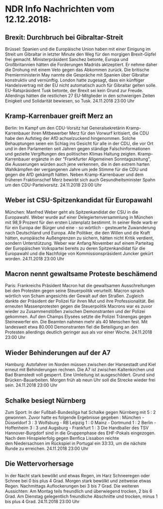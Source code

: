 # NDR Info Nachrichten vom 12.12.2018:


## Brexit: Durchbruch bei Gibraltar-Streit
Brüssel: Spanien und die Europäische Union haben mit einer Einigung im Streit um Gibraltar in letzter Minute den Weg für den morgigen Brexit-Gipfel frei gemacht. Ministerpräsident Sanchez betonte, Europa und Großbritannien hätten die Forderungen Madrids aktzeptiert. Er nehme daher die Drohung mit einem Veto gegen das Abkommen zurück. Die britische Premierministerin May nannte die Gespräche mit Spanien über Gibraltar konstruktiv und vernünftig. London hatte zugesagt, dass ein künftiger Handelsvertrag mit der EU nicht automatisch auch für Gibraltar gelten solle. EU-Ratspräsident Tusk betonte, der Brexit sei kein Grund zur Freude. Allerdings hätten die restlichen 27 EU-Mitglieder in den schwierigen Zeiten Einigkeit und Solidarität bewiesen, so Tusk. 24.11.2018 23:00 Uhr 

## Kramp-Karrenbauer greift Merz an
Berlin: Im Kampf um den CDU-Vorsitz hat Generalsekretärin Kramp-Karrenbauer ihren Mitbewerber Merz für den Vorwurf kritisiert, die CDU habe den Aufstieg der AfD achselzuckend hingenommen. Solche Behauptungen seien ein Schlag ins Gesicht für alle in der CDU, die vor Ort und in den Parlamenten seit Jahren gegen ständige Falschinformationen und gezielte Vergiftungen des politischen Klimas Haltung zeigten. Kramp-Karrenbauer ergänzte in der "Frankfurter Allgemeinen Sonntagszeitung", die Äusserungen würden auch jene verkennen, die in den extrem harten Wahlkämpfen der vergangenen Jahre um jede Stimme für die CDU und gegen die AfD gekämpft hätten. Neben Kramp-Karrenbauer und dem früheren Fraktionschef Merz bewirbt sich auch Gesundheitsminister Spahn um den CDU-Parteivorsitz. 24.11.2018 23:00 Uhr 

## Weber ist CSU-Spitzenkandidat für Europawahl
München: Manfred Weber geht als Spitzenkandidat der CSU in die Europawahl. Weber wurde auf einer Delegiertenversammlung in München mit 98,9 Prozent für den ersten Listenplatz bestimmt. In seiner Rede warb er für ein Europa der Bürger und eine - so wörtlich - gesteuerte Zuwanderung nach Deutschland und Europa. Alle Politiker, die den Willen und die Kraft hätten, europäische Außengrenzen zu sichern, hätten nicht Kritik verdient, sondern Unterstützung. Weber war Anfang November auf einem Parteitag der Europäischen Volkspartei bereits zu deren Spitzenkandidat für die Europawahl und die Nachfolge von Kommissionspräsident Juncker gekürt worden. 24.11.2018 23:00 Uhr 

## Macron nennt gewaltsame Proteste beschämend
Paris: Frankreichs Präsident Macron hat die gewaltsamen Ausschreitungen bei den Protesten gegen seine Steuerpolitik verurteilt. Macron sprach wörtlich von Scham angesichts der Gewalt auf den Straßen. Zugleich dankte der Präsident der Polizei für ihren Mut und ihre Professionalität. Bei erneuten Massenprotesten gegen die Steuerpolitik Macrons war es zuvor wieder zu Zusammenstößen zwischen Demonstranten und der Polizei gekommen. Auf den Champs Elysées setzte die Polizei Tränengas gegen Steinewerfer ein. Die Beamten nahmen mehr als 40 Menschen fest. Mit landesweit etwa 80.000 Demonstranten fiel die Beteiligung an den Protesten allerdings deutlich geringer aus als vor einer Woche. 24.11.2018 23:00 Uhr 

## Wieder Behinderungen auf der A7
Hamburg: Autofahrer im Norden müssen zwischen der Hansestadt und Kiel erneut mit Behinderungen rechnen. Die A7 ist zwischen Kaltenkirchen und Bad Bramstedt voll gesperrt. Eine Umleitung ist ausgeschildert. Grund sind Brücken-Bauarbeiten. Morgen früh ab neun Uhr soll die Strecke wieder frei sein. 24.11.2018 23:00 Uhr 

## Schalke besiegt Nürnberg
Zum Sport: In der Fußball-Bundesliga hat Schalke gegen Nürnberg mit 5 : 2 gewonnen. Zuvor hatte es folgende Ergebnisse gegeben : München - Düsseldorf 3 : 3
Wolfsburg - RB Leipzig 1 : 0 Mainz - Dortmund 1 : 2
Berlin - Hoffenheim 3 : 3 und Augsburg - Frankfurt 1 : 3 Die Handballer des TSV Hannover-Burgdorf sind in die Gruppenphase des EHF-Pokals eingezogen. Nach dem Hinspielerfolg gegen Benfica Lissabon reichte den Niedersachsen im Rückspiel in Portugal ein 33:33, um die nächste Runde zu erreichen. 24.11.2018 23:00 Uhr 

## Die Wettervorhersage
In der Nacht stark bewölkt und etwas Regen, im Harz Schneeregen oder Schnee bei 0 bis plus 4 Grad. Morgen stark bewölkt und zeitweise etwas Regen. Nachmittags Auflockerungen bei 3 bis 7 Grad. Die weiteren Aussichten: Am Montag teils freundlich und überwiegend trocken, 2 bis 6 Grad. Am Dienstag gelegentlich freundliche Abschnitte und trocken,  minus 1 bis plus 4 Grad. 24.11.2018 23:00 Uhr 
